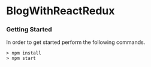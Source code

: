 # BlogWithReactRedux

### Getting Started

In order to get started perform the following commands.

```
> npm install
> npm start
```